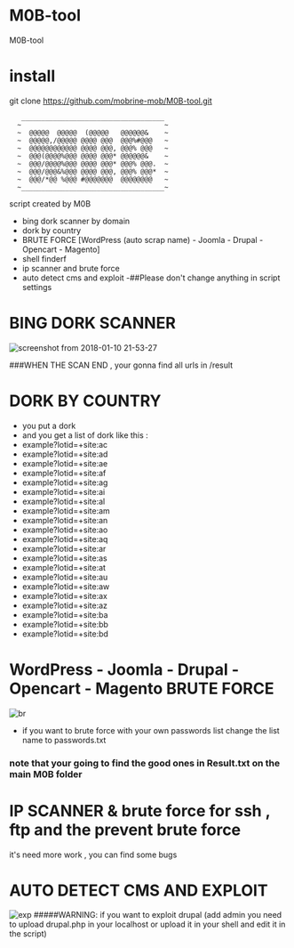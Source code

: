 # M0B-tool

M0B-tool

# install
git clone https://github.com/mobrine-mob/M0B-tool.git

       ____________________________________
      ~                                    ~
      ~  @@@@@  @@@@@  (@@@@@   @@@@@@&    ~          
      ~  @@@@@,/@@@@@ @@@@ @@@  @@@%#@@@   ~          
      ~  @@@@@@@@@@@@ @@@@ @@@, @@@% @@@   ~          
      ~  @@@(@@@@%@@@ @@@@ @@@* @@@@@@&    ~          
      ~  @@@/@@@@%@@@ @@@@ @@@* @@@% @@@.  ~          
      ~  @@@/@@@&%@@@ @@@@ @@@, @@@% @@@*  ~          
      ~  @@@/*@@ %@@@ #@@@@@@@  @@@@@@@@   ~          
      ~____________________________________~

script created by M0B
- bing dork scanner by domain
- dork by country
- BRUTE FORCE [WordPress (auto scrap name) - Joomla - Drupal - Opencart - Magento]
- shell finderf
- ip scanner and brute force
- auto detect cms and exploit
-##Please don't change anything in script settings


# BING DORK SCANNER
![screenshot from 2018-01-10 21-53-27](https://user-images.githubusercontent.com/33225846/34794968-bda044b4-f650-11e7-8a16-221403dcfa17.png)

###WHEN THE SCAN END , your gonna find all urls in /result

# DORK BY COUNTRY
- you put a dork
- and you get a list of dork like this :
- example?lotid=+site:ac
- example?lotid=+site:ad
- example?lotid=+site:ae
- example?lotid=+site:af
- example?lotid=+site:ag
- example?lotid=+site:ai
- example?lotid=+site:al
- example?lotid=+site:am
- example?lotid=+site:an
- example?lotid=+site:ao
- example?lotid=+site:aq
- example?lotid=+site:ar
- example?lotid=+site:as
- example?lotid=+site:at
- example?lotid=+site:au
- example?lotid=+site:aw
- example?lotid=+site:ax
- example?lotid=+site:az
- example?lotid=+site:ba
- example?lotid=+site:bb
- example?lotid=+site:bd

# WordPress - Joomla - Drupal - Opencart - Magento BRUTE FORCE

![br](https://user-images.githubusercontent.com/33225846/34796012-790ca7c6-f654-11e7-9fb6-052638de65e5.png)

- if you want to brute force with your own passwords list change the list name to passwords.txt
### note that your going to find the good ones in Result.txt on the main M0B folder



# IP SCANNER & brute force for ssh , ftp and the prevent brute force
it's need more work , you can find some bugs


# AUTO DETECT CMS AND EXPLOIT
![exp](https://user-images.githubusercontent.com/33225846/34796059-a54488ae-f654-11e7-91a2-d6f9d4b5f6b2.png)
#####WARNING:
if you want to exploit drupal (add admin you need to upload drupal.php in your localhost or upload it in your shell and edit it in the script)
